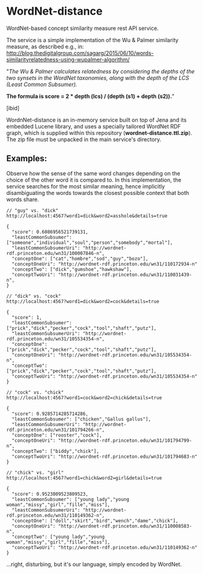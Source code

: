 # WordNet-distance
WordNet-based concept similarity measure rest API service.

The service is a simple implementation of the Wu & Palmer similarity measure, as described e.g., in: 
http://blog.thedigitalgroup.com/sagarg/2015/06/10/words-similarityrelatedness-using-wupalmer-algorithm/

"*The Wu & Palmer calculates relatedness by considering the depths of the two synsets in the WordNet taxonomies, along with the depth of the LCS (Least Common Subsumer).*

**The formula is score = 2 * depth (lcs) / (depth (s1) + depth (s2)).**"

[ibid]

WordnNet-distance is an in-memory service built on top of Jena and its embedded Lucene library, and uses a specially tailored WordNet RDF graph, which is supplied within this repository (**wordnet-distance.ttl.zip**). The zip file must be unpacked in the main service's directory. 

Examples:
------------------------------

Observe how the sense of the same word changes depending on the choice of the other word it is compared to. In this implementation, the service searches for the most similar meaning, hence implicitly disambiguating the words towards the closest possible context that both words share.

```
// "guy" vs. "dick"
http://localhost:4567?word1=dick&word2=asshole&details=true

{
  "score": 0.6086956521739131,
  "leastCommonSubsumer": ["someone","individual","soul","person","somebody","mortal"],
  "leastCommonSubsumerUri": "http://wordnet-rdf.princeton.edu/wn31/100007846-n",
  "conceptOne": ["cat","hombre","sod","guy","bozo"],
  "conceptOneUri": "http://wordnet-rdf.princeton.edu/wn31/110172934-n"
  "conceptTwo": ["dick","gumshoe","hawkshaw"],
  "conceptTwoUri": "http://wordnet-rdf.princeton.edu/wn31/110031439-n",
}

// "dick" vs. "cock"
http://localhost:4567?word1=dick&word2=cock&details=true

{
  "score": 1,
  "leastCommonSubsumer": ["prick","dick","pecker","cock","tool","shaft","putz"],
  "leastCommonSubsumerUri": "http://wordnet-rdf.princeton.edu/wn31/105534354-n",
  "conceptOne": ["prick","dick","pecker","cock","tool","shaft","putz"],
  "conceptOneUri": "http://wordnet-rdf.princeton.edu/wn31/105534354-n",
  "conceptTwo": ["prick","dick","pecker","cock","tool","shaft","putz"],
  "conceptTwoUri": "http://wordnet-rdf.princeton.edu/wn31/105534354-n"
}

// "cock" vs. "chick"
http://localhost:4567?word1=cock&word2=chick&details=true

{
  "score": 0.9285714285714286,
  "leastCommonSubsumer": ["chicken","Gallus gallus"],
  "leastCommonSubsumerUri": "http://wordnet-rdf.princeton.edu/wn31/101794266-n",
  "conceptOne": ["rooster","cock"],
  "conceptOneUri": "http://wordnet-rdf.princeton.edu/wn31/101794799-n",
  "conceptTwo": ["biddy","chick"],
  "conceptTwoUri": "http://wordnet-rdf.princeton.edu/wn31/101794683-n"
}

// "chick" vs. "girl"
http://localhost:4567?word1=chick&word2=girl&details=true

{
  "score": 0.9523809523809523,
  "leastCommonSubsumer": ["young lady","young woman","missy","girl","fille","miss"],
  "leastCommonSubsumerUri": "http://wordnet-rdf.princeton.edu/wn31/110149362-n",
  "conceptOne": ["doll","skirt","bird","wench","dame","chick"],
  "conceptOneUri": "http://wordnet-rdf.princeton.edu/wn31/110008583-n",
  "conceptTwo": ["young lady","young woman","missy","girl","fille","miss"],
  "conceptTwoUri": "http://wordnet-rdf.princeton.edu/wn31/110149362-n"
}
```
...right, disturbing, but it's our language, simply encoded by WordNet. 

